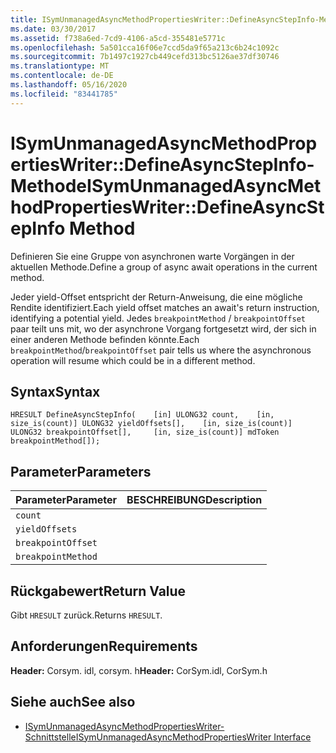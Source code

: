 ```yaml
---
title: ISymUnmanagedAsyncMethodPropertiesWriter::DefineAsyncStepInfo-Methode
ms.date: 03/30/2017
ms.assetid: f738a6ed-7cd9-4106-a5cd-355481e5771c
ms.openlocfilehash: 5a501cca16f06e7ccd5da9f65a213c6b24c1092c
ms.sourcegitcommit: 7b1497c1927cb449cefd313bc5126ae37df30746
ms.translationtype: MT
ms.contentlocale: de-DE
ms.lasthandoff: 05/16/2020
ms.locfileid: "83441785"
---
```

# <a name="isymunmanagedasyncmethodpropertieswriterdefineasyncstepinfo-method"></a><span data-ttu-id="202c2-102">ISymUnmanagedAsyncMethodPropertiesWriter::DefineAsyncStepInfo-Methode</span><span class="sxs-lookup"><span data-stu-id="202c2-102">ISymUnmanagedAsyncMethodPropertiesWriter::DefineAsyncStepInfo Method</span></span>
<span data-ttu-id="202c2-103">Definieren Sie eine Gruppe von asynchronen warte Vorgängen in der aktuellen Methode.</span><span class="sxs-lookup"><span data-stu-id="202c2-103">Define a group of async await operations in the current method.</span></span>  
  
 <span data-ttu-id="202c2-104">Jeder yield-Offset entspricht der Return-Anweisung, die eine mögliche Rendite identifiziert.</span><span class="sxs-lookup"><span data-stu-id="202c2-104">Each yield offset matches an await's return instruction, identifying a potential yield.</span></span> <span data-ttu-id="202c2-105">Jedes `breakpointMethod` / `breakpointOffset` paar teilt uns mit, wo der asynchrone Vorgang fortgesetzt wird, der sich in einer anderen Methode befinden könnte.</span><span class="sxs-lookup"><span data-stu-id="202c2-105">Each `breakpointMethod`/`breakpointOffset` pair tells us where the asynchronous operation will resume which could be in a different method.</span></span>  
  
## <a name="syntax"></a><span data-ttu-id="202c2-106">Syntax</span><span class="sxs-lookup"><span data-stu-id="202c2-106">Syntax</span></span>  
  
```idl  
HRESULT DefineAsyncStepInfo(    [in] ULONG32 count,    [in, size_is(count)] ULONG32 yieldOffsets[],    [in, size_is(count)] ULONG32 breakpointOffset[],     [in, size_is(count)] mdToken breakpointMethod[]);  
```  
  
## <a name="parameters"></a><span data-ttu-id="202c2-107">Parameter</span><span class="sxs-lookup"><span data-stu-id="202c2-107">Parameters</span></span>  
  
|<span data-ttu-id="202c2-108">Parameter</span><span class="sxs-lookup"><span data-stu-id="202c2-108">Parameter</span></span>|<span data-ttu-id="202c2-109">BESCHREIBUNG</span><span class="sxs-lookup"><span data-stu-id="202c2-109">Description</span></span>|  
|---------------|-----------------|  
|`count`||  
|`yieldOffsets`||  
|`breakpointOffset`||  
|`breakpointMethod`||  
  
## <a name="return-value"></a><span data-ttu-id="202c2-110">Rückgabewert</span><span class="sxs-lookup"><span data-stu-id="202c2-110">Return Value</span></span>  
 <span data-ttu-id="202c2-111">Gibt `HRESULT` zurück.</span><span class="sxs-lookup"><span data-stu-id="202c2-111">Returns `HRESULT`.</span></span>  
  
## <a name="requirements"></a><span data-ttu-id="202c2-112">Anforderungen</span><span class="sxs-lookup"><span data-stu-id="202c2-112">Requirements</span></span>  
 <span data-ttu-id="202c2-113">**Header:** Corsym. idl, corsym. h</span><span class="sxs-lookup"><span data-stu-id="202c2-113">**Header:** CorSym.idl, CorSym.h</span></span>  
  
## <a name="see-also"></a><span data-ttu-id="202c2-114">Siehe auch</span><span class="sxs-lookup"><span data-stu-id="202c2-114">See also</span></span>

- [<span data-ttu-id="202c2-115">ISymUnmanagedAsyncMethodPropertiesWriter-Schnittstelle</span><span class="sxs-lookup"><span data-stu-id="202c2-115">ISymUnmanagedAsyncMethodPropertiesWriter Interface</span></span>](isymunmanagedasyncmethodpropertieswriter-interface.md)
